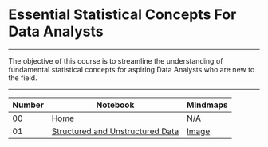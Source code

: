 # Essential Statistical Concepts For Data Analysts
---

The objective of this course is to streamline the understanding of fundamental statistical concepts for aspiring Data Analysts who are new to the field.

---

| Number | Notebook | Mindmaps |
| ----- |  ----- |  ----- | 
| 00 | [Home](https://github.com/everndah/Statistics_For_Data_Analysis/blob/main/docs/index.md) | N/A |
| 01 | [ Structured and Unstructured Data](https://github.com/everndah/Statistics_For_Data_Analysis/blob/main/docs/01_Structured_and_Unstructured_Data.ipynb) | [Image](https://github.com/everndah/Statistics_For_Data_Analysis/blob/main/Images/EDA.png) |